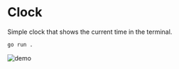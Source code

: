 # Clock

Simple clock that shows the current time in the terminal.

```sh
go run .
```
![demo](https://github.com/asher-gh/cli-clock/assets/74317567/3b73214d-6eb9-4b32-9989-10cb69e1cbac)
